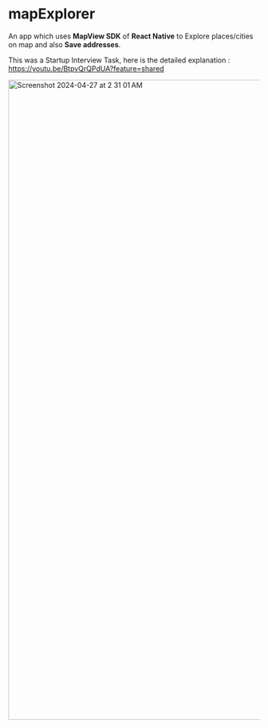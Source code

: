 # mapExplorer
An app which uses **MapView SDK** of **React Native** to Explore places/cities on map and also **Save addresses**.

This was a Startup Interview Task, here is the detailed explanation : https://youtu.be/BtpvQrQPdUA?feature=shared

<img width="1280" alt="Screenshot 2024-04-27 at 2 31 01 AM" src="https://github.com/Harsh-apk/mapExplorer/assets/129182272/bb720cb8-8344-4de7-9ca7-8463dfee4631">
